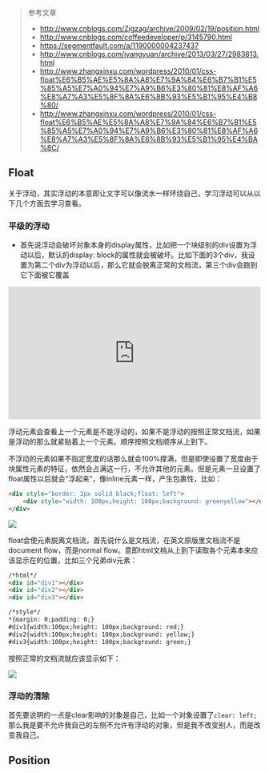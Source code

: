 > 参考文章
>
> - http://www.cnblogs.com/Zigzag/archive/2009/02/19/position.html
> - http://www.cnblogs.com/coffeedeveloper/p/3145790.html
> - https://segmentfault.com/a/1190000004237437
> - http://www.cnblogs.com/iyangyuan/archive/2013/03/27/2983813.html
> - http://www.zhangxinxu.com/wordpress/2010/01/css-float%E6%B5%AE%E5%8A%A8%E7%9A%84%E6%B7%B1%E5%85%A5%E7%A0%94%E7%A9%B6%E3%80%81%E8%AF%A6%E8%A7%A3%E5%8F%8A%E6%8B%93%E5%B1%95%E4%B8%80/
> - http://www.zhangxinxu.com/wordpress/2010/01/css-float%E6%B5%AE%E5%8A%A8%E7%9A%84%E6%B7%B1%E5%85%A5%E7%A0%94%E7%A9%B6%E3%80%81%E8%AF%A6%E8%A7%A3%E5%8F%8A%E6%8B%93%E5%B1%95%E4%BA%8C/

## Float

关于浮动，其实浮动的本意即让文字可以像流水一样环绕自己，学习浮动可以从以下几个方面去学习查看。

### 平级的浮动

- 首先说浮动会破坏对象本身的display属性，比如把一个块级别的div设置为浮动以后，默认的display: block的属性就会被破坏。比如下面的3个div，我设置为第二个div为浮动以后，那么它就会脱离正常的文档流，第三个div会跑到它下面被它覆盖

<iframe height='265' scrolling='no' title='Study Float1' src='https://codepen.io/lamber/embed/ypxoPP/?height=265&theme-id=0&default-tab=css,result&embed-version=2' frameborder='no' allowtransparency='true' allowfullscreen='true' style='width: 100%;'>See the Pen <a href='https://codepen.io/lamber/pen/ypxoPP/'>Study Float1</a> by lamber (<a href='https://codepen.io/lamber'>@lamber</a>) on <a href='https://codepen.io'>CodePen</a>.
</iframe>



浮动元素会查看上一个元素是不是浮动的，如果不是浮动的按照正常文档流，如果是浮动的那么就紧贴着上一个元素。顺序按照文档顺序从上到下。



不浮动的元素如果不指定宽度的话那么就会100%撑满，但是即使设置了宽度由于块属性元素的特征，依然会占满这一行，不允许其他的元素。但是元素一旦设置了float属性以后就会“浮起来”，像inline元素一样，产生包裹性，比如：

```html
<div style="border: 2px solid black;float: left">
    <div style="width: 100px;height: 100px;background: greenyellow"></div>
</div>
```

![](http://omk1n04i8.bkt.clouddn.com/17-12-20/65943745.jpg)





float会使元素脱离文档流，首先说什么是文档流，在英文原版里文档流不是document flow，而是normal flow。意即html文档从上到下读取各个元素本来应该显示在的位置，比如三个兄弟div元素：

```html
/*html*/
<div id="div1"></div>
<div id="div2"></div>
<div id="div3"></div>

/*style*/
*{margin: 0;padding: 0;}
#div1{width:100px;height: 100px;background: red;}
#div2{width:100px;height: 100px;background: yellow;}
#div3{width:100px;height: 100px;background: green;}
```

按照正常的文档流就应该显示如下：

![](http://omk1n04i8.bkt.clouddn.com/17-12-20/44405609.jpg)







### 浮动的清除

首先要说明的一点是clear影响的对象是自己，比如一个对象设置了`clear: left;`那么我是要不允许我自己的左侧不允许有浮动的对象，但是我不改变别人，而是改变我自己。







## Position

